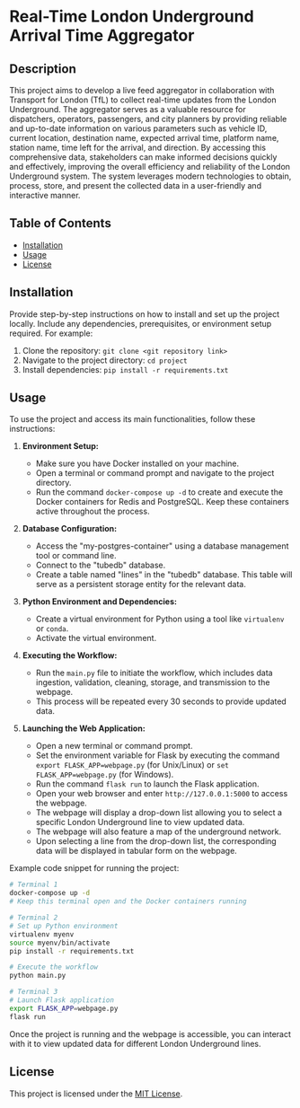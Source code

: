 # Real-Time London Underground Arrival Time Aggregator

## Description

This project aims to develop a live feed aggregator in collaboration with Transport for London (TfL) to collect real-time updates from the London Underground. The aggregator serves as a valuable resource for dispatchers, operators, passengers, and city planners by providing reliable and up-to-date information on various parameters such as vehicle ID, current location, destination name, expected arrival time, platform name, station name, time left for the arrival, and direction. By accessing this comprehensive data, stakeholders can make informed decisions quickly and effectively, improving the overall efficiency and reliability of the London Underground system. The system leverages modern technologies to obtain, process, store, and present the collected data in a user-friendly and interactive manner.

## Table of Contents

- [Installation](#installation)
- [Usage](#usage)
- [License](#license)

## Installation

Provide step-by-step instructions on how to install and set up the project locally. Include any dependencies, prerequisites, or environment setup required. For example:

1. Clone the repository: `git clone <git repository link>`
2. Navigate to the project directory: `cd project`
3. Install dependencies: `pip install -r requirements.txt`

## Usage

To use the project and access its main functionalities, follow these instructions:

1. **Environment Setup:**
   - Make sure you have Docker installed on your machine.
   - Open a terminal or command prompt and navigate to the project directory.
   - Run the command `docker-compose up -d` to create and execute the Docker containers for Redis and PostgreSQL. Keep these containers active throughout the process.

2. **Database Configuration:**
   - Access the "my-postgres-container" using a database management tool or command line.
   - Connect to the "tubedb" database.
   - Create a table named "lines" in the "tubedb" database. This table will serve as a persistent storage entity for the relevant data.

3. **Python Environment and Dependencies:**
   - Create a virtual environment for Python using a tool like `virtualenv` or `conda`.
   - Activate the virtual environment.
   
4. **Executing the Workflow:**
   - Run the `main.py` file to initiate the workflow, which includes data ingestion, validation, cleaning, storage, and transmission to the webpage.
   - This process will be repeated every 30 seconds to provide updated data.

5. **Launching the Web Application:**
   - Open a new terminal or command prompt.
   - Set the environment variable for Flask by executing the command `export FLASK_APP=webpage.py` (for Unix/Linux) or `set FLASK_APP=webpage.py` (for Windows).
   - Run the command `flask run` to launch the Flask application.
   - Open your web browser and enter `http://127.0.0.1:5000` to access the webpage.
   - The webpage will display a drop-down list allowing you to select a specific London Underground line to view updated data.
   - The webpage will also feature a map of the underground network.
   - Upon selecting a line from the drop-down list, the corresponding data will be displayed in tabular form on the webpage.

Example code snippet for running the project:
```bash
# Terminal 1
docker-compose up -d
# Keep this terminal open and the Docker containers running

# Terminal 2
# Set up Python environment
virtualenv myenv
source myenv/bin/activate
pip install -r requirements.txt

# Execute the workflow
python main.py

# Terminal 3
# Launch Flask application
export FLASK_APP=webpage.py
flask run
```

Once the project is running and the webpage is accessible, you can interact with it to view updated data for different London Underground lines.

## License

This project is licensed under the [MIT License](https://opensource.org/licenses/MIT).
